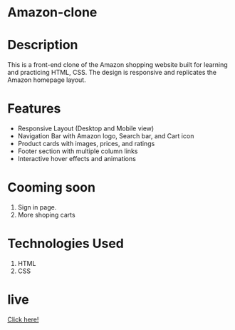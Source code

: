 
# Amazon-clone

# Description 
This is a front-end clone of the Amazon shopping website built for learning and practicing HTML, CSS. The design is responsive and replicates the Amazon homepage layout.

# Features
<ul><li> Responsive Layout (Desktop and Mobile view)</li>
<li> Navigation Bar with Amazon logo, Search bar, and Cart icon</li>
 <li>Product cards with images, prices, and ratings</li>
 <li>Footer section with multiple column links</li>
 <li>Interactive hover effects and animations</li></ul>

# Cooming soon
1. Sign in page.
2. More shoping carts

# Technologies Used
1. HTML
2. CSS


# live

[Click here!](https://first-project-clone.netlify.app)

